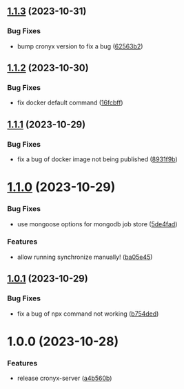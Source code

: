 ## [1.1.3](https://github.com/yujiosaka/CronyxServer/compare/v1.1.2...v1.1.3) (2023-10-31)


### Bug Fixes

* bump cronyx version to fix a bug ([62563b2](https://github.com/yujiosaka/CronyxServer/commit/62563b2aadb70cebe44ea5e770f02651887244bf))

## [1.1.2](https://github.com/yujiosaka/CronyxServer/compare/v1.1.1...v1.1.2) (2023-10-30)


### Bug Fixes

* fix docker default command ([16fcbff](https://github.com/yujiosaka/CronyxServer/commit/16fcbff6467def5b95e890c111fbfd869467e62f))

## [1.1.1](https://github.com/yujiosaka/CronyxServer/compare/v1.1.0...v1.1.1) (2023-10-29)


### Bug Fixes

* fix a bug of docker image not being published ([8931f9b](https://github.com/yujiosaka/CronyxServer/commit/8931f9b0828a5773d6d952b734f7b91cc5ce5709))

# [1.1.0](https://github.com/yujiosaka/CronyxServer/compare/v1.0.1...v1.1.0) (2023-10-29)


### Bug Fixes

* use mongoose options for mongodb job store ([5de4fad](https://github.com/yujiosaka/CronyxServer/commit/5de4fad418f1f3bb3dfed962425f6f0921025dcd))


### Features

* allow running synchronize manually! ([ba05e45](https://github.com/yujiosaka/CronyxServer/commit/ba05e45f459e3c1590528493ae677a51ddbf049d))

## [1.0.1](https://github.com/yujiosaka/CronyxServer/compare/v1.0.0...v1.0.1) (2023-10-29)


### Bug Fixes

* fix a bug of npx command not working ([b754ded](https://github.com/yujiosaka/CronyxServer/commit/b754ded7a3ad570e4fed5fc190c5c3c8600f1cc2))

# 1.0.0 (2023-10-28)


### Features

* release cronyx-server ([a4b560b](https://github.com/yujiosaka/CronyxServer/commit/a4b560b3b5e64e7dacc565a2356b4fb0345d4af6))
